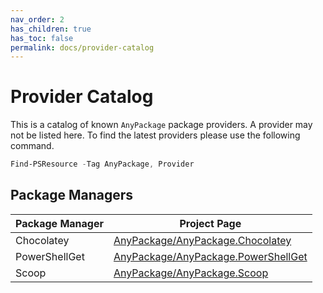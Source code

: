 ```yaml
---
nav_order: 2
has_children: true
has_toc: false
permalink: docs/provider-catalog
---
```


# Provider Catalog

This is a catalog of known `AnyPackage` package providers.
A provider may not be listed here.
To find the latest providers please use the following command.

```powershell
Find-PSResource -Tag AnyPackage, Provider
```

## Package Managers

| Package Manager | Project Page    |
| --------------- | --------------- |
| Chocolatey      | [AnyPackage/AnyPackage.Chocolatey](https://github.com/AnyPackage/AnyPackage.Chocolatey) |
| PowerShellGet   | [AnyPackage/AnyPackage.PowerShellGet](https://github.com/AnyPackage/AnyPackage.PowerShellGet) |
| Scoop           | [AnyPackage/AnyPackage.Scoop](https://github.com/AnyPackage/AnyPackage.Scoop) |
